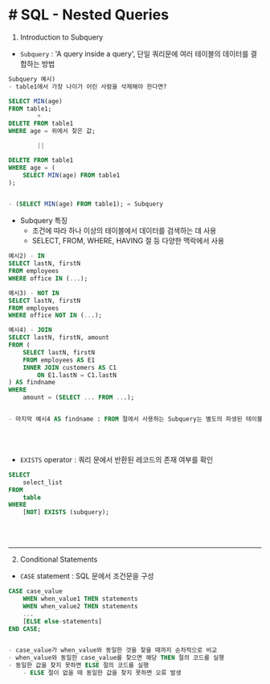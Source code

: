 # # SQL - Nested Queries

1. Introduction to Subquery
- `Subquery` : 'A query inside a query', 단일 쿼리문에 여러 테이블의 데이터를 결합하는 방법
```sql
Subquery 예시)
- table1에서 가장 나이가 어린 사람을 삭제해야 한다면?

SELECT MIN(age)
FROM table1;
        +
DELETE FROM table1
WHERE age = 위에서 찾은 값;

        ||

DELETE FROM table1
WHERE age = (
    SELECT MIN(age) FROM table1
);


- (SELECT MIN(age) FROM table1); = Subquery
```
- Subquery 특징
    - 조건에 따라 하나 이상의 테이블에서 데이터를 검색하는 데 사용
    - SELECT, FROM, WHERE, HAVING 절 등 다양한 맥락에서 사용
```sql
예시2) - IN
SELECT lastN, firstN
FROM employees
WHERE office IN (...);

예시3) - NOT IN
SELECT lastN, firstN
FROM employees
WHERE office NOT IN (...);

예시4) - JOIN
SELECT lastN, firstN, amount
FROM (
    SELECT lastN, firstN
    FROM employees AS E1
    INNER JOIN customers AS C1
        ON E1.lastN = C1.lastN
) AS findname
WHERE
    amount = (SELECT ... FROM ...);


- 마지막 예시4 AS findname : FROM 절에서 사용하는 Subquery는 별도의 파생된 테이블로 간주되기 때문에 MySQL에서는 반드시 별칭 지정 필요
```

<br>
<br>

- `EXISTS` operator : 쿼리 문에서 반환된 레코드의 존재 여부를 확인
```sql
SELECT
    select_list
FROM
    table
WHERE
    [NOT] EXISTS (subquery);
```
<br>
<br>


-----------------------------------------------------
2. Conditional Statements
- `CASE` statement : SQL 문에서 조건문을 구성
```sql
CASE case_value
    WHEN when_value1 THEN statements
    WHEN when_value2 THEN statements
    ...
    [ELSE else-statements]
END CASE;


- case_value가 when_value와 동일한 것을 찾을 때까지 순차적으로 비교
- when_value와 동일한 case_value를 찾으면 해당 THEN 절의 코드를 실행
- 동일한 값을 찾지 못하면 ELSE 절의 코드를 실행
    - ELSE 절이 없을 때 동일한 값을 찾지 못하면 오류 발생
```
